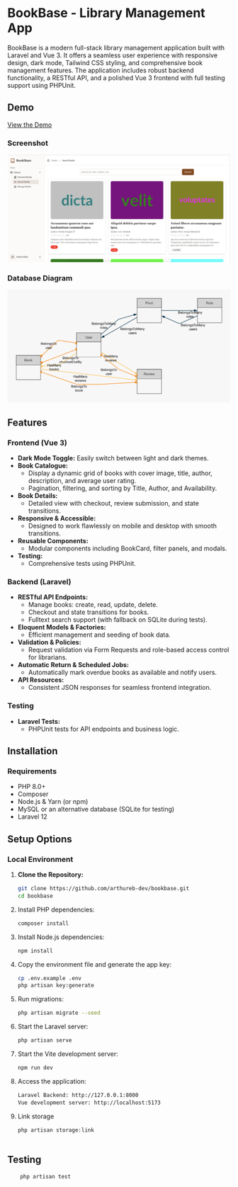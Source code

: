 # BookBase - Library Management App

BookBase is a modern full-stack library management application built with Laravel and Vue 3. It offers a seamless user experience with responsive design, dark mode, Tailwind CSS styling, and comprehensive book management features. The application includes robust backend functionality, a RESTful API, and a polished Vue 3 frontend with full testing support using PHPUnit.

## Demo

[View the Demo](http://137.184.103.55)

### Screenshot
![screenshot](resources/images/screenshot.png)

### Database Diagram
![erd](resources/images/erd.png)

## Features

### Frontend (Vue 3)

- **Dark Mode Toggle:** Easily switch between light and dark themes.
- **Book Catalogue:**
    - Display a dynamic grid of books with cover image, title, author, description, and average user rating.
    - Pagination, filtering, and sorting by Title, Author, and Availability.
- **Book Details:**
    - Detailed view with checkout, review submission, and state transitions.
- **Responsive & Accessible:**
    - Designed to work flawlessly on mobile and desktop with smooth transitions.
- **Reusable Components:**
    - Modular components including BookCard, filter panels, and modals.
- **Testing:**
    - Comprehensive tests using PHPUnit.

### Backend (Laravel)

- **RESTful API Endpoints:**
    - Manage books: create, read, update, delete.
    - Checkout and state transitions for books.
    - Fulltext search support (with fallback on SQLite during tests).
- **Eloquent Models & Factories:**
    - Efficient management and seeding of book data.
- **Validation & Policies:**
    - Request validation via Form Requests and role-based access control for librarians.
- **Automatic Return & Scheduled Jobs:**
    - Automatically mark overdue books as available and notify users.
- **API Resources:**
    - Consistent JSON responses for seamless frontend integration.

### Testing

- **Laravel Tests:**
    - PHPUnit tests for API endpoints and business logic.

## Installation

### Requirements

- PHP 8.0+
- Composer
- Node.js & Yarn (or npm)
- MySQL or an alternative database (SQLite for testing)
- Laravel 12

## Setup Options

### Local Environment

1. **Clone the Repository:**
   ```sh
   git clone https://github.com/arthureb-dev/bookbase.git
   cd bookbase

2. Install PHP dependencies:
    ```sh
    composer install
    ```
3. Install Node.js dependencies:
    ```sh
    npm install
    ```
4. Copy the environment file and generate the app key:
    ```sh
    cp .env.example .env
    php artisan key:generate
    ```
5. Run migrations:
    ```sh
    php artisan migrate --seed
    ```
6. Start the Laravel server:
    ```sh
    php artisan serve
    ```
7. Start the Vite development server:
    ```sh
    npm run dev
    ```
8. Access the application:
    ```sh
    Laravel Backend: http://127.0.0.1:8000
    Vue development server: http://localhost:5173
    ```
9. Link storage
   ``` sh
   php artisan storage:link
      
## Testing

```sh
    php artisan test
